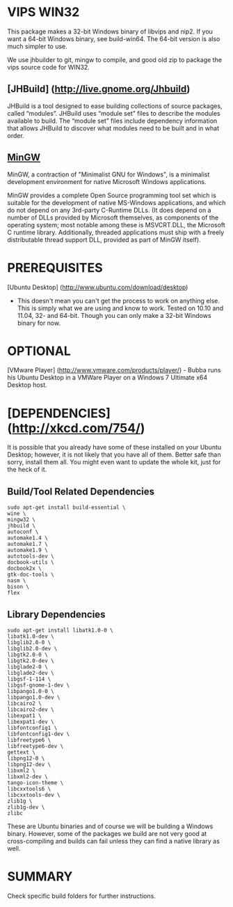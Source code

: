 VIPS WIN32
==========

This package makes a 32-bit Windows binary of libvips and nip2. If you want a
64-bit Windows binary, see build-win64. The 64-bit version is also much 
simpler to use. 

We use jhbuilder to git, mingw to compile, and good old zip to package the
vips source code for WIN32.

[JHBuild] (http://live.gnome.org/Jhbuild)
-----------------------------------------

JHBuild is a tool designed to ease building collections of source packages,
called “modules”. JHBuild uses “module set” files to describe the
modules available to build. The “module set” files include dependency
information that allows JHBuild to discover what modules need to be built
and in what order.

[MinGW](http://www.mingw.org/)
------------------------------

MinGW, a contraction of "Minimalist GNU for Windows", is a minimalist
development environment for native Microsoft Windows applications.

MinGW provides a complete Open Source programming tool set which is suitable
for the development of native MS-Windows applications, and which do not depend
on any 3rd-party C-Runtime DLLs. (It does depend on a number of DLLs provided
by Microsoft themselves, as components of the operating system; most notable
among these is MSVCRT.DLL, the Microsoft C runtime library. Additionally,
threaded applications must ship with a freely distributable thread support
DLL, provided as part of MinGW itself).

PREREQUISITES
=============
[Ubuntu Desktop] (http://www.ubuntu.com/download/desktop)
- This doesn't mean you can't get the process to work on anything else. This
is simply what we are using and know to work. Tested on 10.10 and 11.04, 32-
and 64-bit. Though you can only make a 32-bit Windows binary for now.

OPTIONAL
========
[VMware Player] (http://www.vmware.com/products/player/) - Bubba runs his
Ubuntu Desktop in a VMWare Player on a Windows 7 Ultimate x64 Desktop host.

[DEPENDENCIES] (http://xkcd.com/754/)
==============
It is possible that you already have some of these installed on your Ubuntu
Desktop; however, it is not likely that you have all of them. Better safe
than sorry, install them all. You might even want to update the whole kit,
just for the heck of it.

Build/Tool Related Dependencies
-------------------------------
    sudo apt-get install build-essential \
	wine \
	mingw32 \
	jhbuild \
	autoconf \
	automake1.4 \
	automake1.7 \
	automake1.9 \
	autotools-dev \
	docbook-utils \
	docbook2x \
	gtk-doc-tools \
	nasm \
	bison \
	flex

Library Dependencies
--------------------
	sudo apt-get install libatk1.0-0 \
	libatk1.0-dev \
	libglib2.0-0 \
	libglib2.0-dev \
	libgtk2.0-0 \
	libgtk2.0-dev \
	libglade2-0 \
	libglade2-dev \
	libgsf-1-114 \
	libgsf-gnome-1-dev \
	libpango1.0-0 \
	libpango1.0-dev \
	libcairo2 \
	libcairo2-dev \
	libexpat1 \
	libexpat1-dev \
	libfontconfig1 \
	libfontconfig1-dev \
	libfreetype6 \
	libfreetype6-dev \
	gettext \
	libpng12-0 \
	libpng12-dev \
	libxml2 \
	libxml2-dev \
	tango-icon-theme \
	libcxxtools6 \
	libcxxtools-dev \
	zlib1g \
	zlib1g-dev \
	zlibc 

These are Ubuntu binaries and of course we will be building a Windows
binary. However, some of the packages we build are not very good at
cross-compiling and builds can fail unless they can find a native library as
well.

SUMMARY
=======
Check specific build folders for further instructions.
